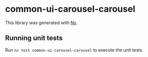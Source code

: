 # common-ui-carousel-carousel

This library was generated with [Nx](https://nx.dev).

## Running unit tests

Run `nx test common-ui-carousel-carousel` to execute the unit tests.
